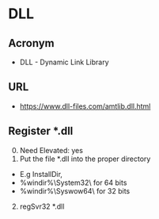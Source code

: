 # DLL

## Acronym
* DLL - Dynamic Link Library

## URL
* https://www.dll-files.com/amtlib.dll.html

## Register *.dll
0) Need Elevated: yes
1) Put the file *.dll into the proper directory 
 * E.g InstallDir, 
  * %windir%\System32\ for 64 bits
  * %windir%\Syswow64\ for 32 bits
2) regSvr32 *.dll
